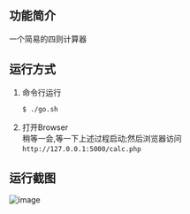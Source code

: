 ## 功能简介
一个简易的四则计算器

## 运行方式
1. 命令行运行
	```bash
	$ ./go.sh
	```
2. 打开Browser  
稍等一会,等一下上述过程启动;然后浏览器访问
`http://127.0.0.1:5000/calc.php`

## 运行截图
![image](https://user-images.githubusercontent.com/38367263/147934821-addf27e7-79f7-4eb6-a2a7-093f50b4aca0.png)

